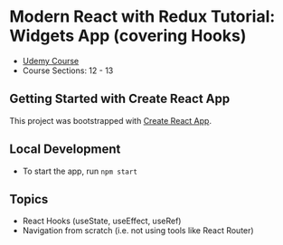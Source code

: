 # Modern React with Redux Tutorial: Widgets App (covering Hooks)
- [Udemy Course](https://www.udemy.com/course/react-redux/)
- Course Sections: 12 - 13


## Getting Started with Create React App
This project was bootstrapped with [Create React App](https://github.com/facebook/create-react-app).

## Local Development
* To start the app, run `npm start`


## Topics
* React Hooks (useState, useEffect, useRef)
* Navigation from scratch (i.e. not using tools like React Router)
